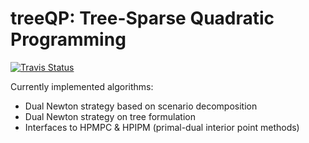 # treeQP: Tree-Sparse Quadratic Programming
[![Travis Status](https://secure.travis-ci.org/dkouzoup/treeQP.png?branch=master)](http://travis-ci.org/dkouzoup/treeQP)

Currently implemented algorithms:

- Dual Newton strategy based on scenario decomposition
- Dual Newton strategy on tree formulation
- Interfaces to HPMPC & HPIPM (primal-dual interior point methods)
